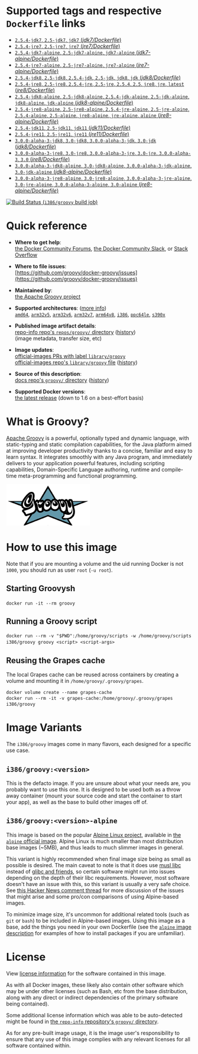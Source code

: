 <!--

********************************************************************************

WARNING:

    DO NOT EDIT "groovy/README.md"

    IT IS AUTO-GENERATED

    (from the other files in "groovy/" combined with a set of templates)

********************************************************************************

-->

# Supported tags and respective `Dockerfile` links

-	[`2.5.4-jdk7`, `2.5-jdk7`, `jdk7` (*jdk7/Dockerfile*)](https://github.com/groovy/docker-groovy/blob/26f97c86ad68286769774ddea23af5a4e5f23c8c/jdk7/Dockerfile)
-	[`2.5.4-jre7`, `2.5-jre7`, `jre7` (*jre7/Dockerfile*)](https://github.com/groovy/docker-groovy/blob/26f97c86ad68286769774ddea23af5a4e5f23c8c/jre7/Dockerfile)
-	[`2.5.4-jdk7-alpine`, `2.5-jdk7-alpine`, `jdk7-alpine` (*jdk7-alpine/Dockerfile*)](https://github.com/groovy/docker-groovy/blob/26f97c86ad68286769774ddea23af5a4e5f23c8c/jdk7-alpine/Dockerfile)
-	[`2.5.4-jre7-alpine`, `2.5-jre7-alpine`, `jre7-alpine` (*jre7-alpine/Dockerfile*)](https://github.com/groovy/docker-groovy/blob/26f97c86ad68286769774ddea23af5a4e5f23c8c/jre7-alpine/Dockerfile)
-	[`2.5.4-jdk8`, `2.5-jdk8`, `2.5.4-jdk`, `2.5-jdk`, `jdk8`, `jdk` (*jdk8/Dockerfile*)](https://github.com/groovy/docker-groovy/blob/26f97c86ad68286769774ddea23af5a4e5f23c8c/jdk8/Dockerfile)
-	[`2.5.4-jre8`, `2.5-jre8`, `2.5.4-jre`, `2.5-jre`, `2.5.4`, `2.5`, `jre8`, `jre`, `latest` (*jre8/Dockerfile*)](https://github.com/groovy/docker-groovy/blob/26f97c86ad68286769774ddea23af5a4e5f23c8c/jre8/Dockerfile)
-	[`2.5.4-jdk8-alpine`, `2.5-jdk8-alpine`, `2.5.4-jdk-alpine`, `2.5-jdk-alpine`, `jdk8-alpine`, `jdk-alpine` (*jdk8-alpine/Dockerfile*)](https://github.com/groovy/docker-groovy/blob/26f97c86ad68286769774ddea23af5a4e5f23c8c/jdk8-alpine/Dockerfile)
-	[`2.5.4-jre8-alpine`, `2.5-jre8-alpine`, `2.5.4-jre-alpine`, `2.5-jre-alpine`, `2.5.4-alpine`, `2.5-alpine`, `jre8-alpine`, `jre-alpine`, `alpine` (*jre8-alpine/Dockerfile*)](https://github.com/groovy/docker-groovy/blob/26f97c86ad68286769774ddea23af5a4e5f23c8c/jre8-alpine/Dockerfile)
-	[`2.5.4-jdk11`, `2.5-jdk11`, `jdk11` (*jdk11/Dockerfile*)](https://github.com/groovy/docker-groovy/blob/26f97c86ad68286769774ddea23af5a4e5f23c8c/jdk11/Dockerfile)
-	[`2.5.4-jre11`, `2.5-jre11`, `jre11` (*jre11/Dockerfile*)](https://github.com/groovy/docker-groovy/blob/26f97c86ad68286769774ddea23af5a4e5f23c8c/jre11/Dockerfile)
-	[`3.0.0-alpha-3-jdk8`, `3.0-jdk8`, `3.0.0-alpha-3-jdk`, `3.0-jdk` (*jdk8/Dockerfile*)](https://github.com/groovy/docker-groovy/blob/9a6a4fe1552a72d89833a01ee2ab150005c174e0/jdk8/Dockerfile)
-	[`3.0.0-alpha-3-jre8`, `3.0-jre8`, `3.0.0-alpha-3-jre`, `3.0-jre`, `3.0.0-alpha-3`, `3.0` (*jre8/Dockerfile*)](https://github.com/groovy/docker-groovy/blob/9a6a4fe1552a72d89833a01ee2ab150005c174e0/jre8/Dockerfile)
-	[`3.0.0-alpha-3-jdk8-alpine`, `3.0-jdk8-alpine`, `3.0.0-alpha-3-jdk-alpine`, `3.0-jdk-alpine` (*jdk8-alpine/Dockerfile*)](https://github.com/groovy/docker-groovy/blob/9a6a4fe1552a72d89833a01ee2ab150005c174e0/jdk8-alpine/Dockerfile)
-	[`3.0.0-alpha-3-jre8-alpine`, `3.0-jre8-alpine`, `3.0.0-alpha-3-jre-alpine`, `3.0-jre-alpine`, `3.0.0-alpha-3-alpine`, `3.0-alpine` (*jre8-alpine/Dockerfile*)](https://github.com/groovy/docker-groovy/blob/9a6a4fe1552a72d89833a01ee2ab150005c174e0/jre8-alpine/Dockerfile)

[![Build Status](https://doi-janky.infosiftr.net/job/multiarch/job/i386/job/groovy/badge/icon) (`i386/groovy` build job)](https://doi-janky.infosiftr.net/job/multiarch/job/i386/job/groovy/)

# Quick reference

-	**Where to get help**:  
	[the Docker Community Forums](https://forums.docker.com/), [the Docker Community Slack](https://blog.docker.com/2016/11/introducing-docker-community-directory-docker-community-slack/), or [Stack Overflow](https://stackoverflow.com/search?tab=newest&q=docker)

-	**Where to file issues**:  
	[https://github.com/groovy/docker-groovy/issues](https://github.com/groovy/docker-groovy/issues)

-	**Maintained by**:  
	[the Apache Groovy project](https://github.com/groovy/docker-groovy)

-	**Supported architectures**: ([more info](https://github.com/docker-library/official-images#architectures-other-than-amd64))  
	[`amd64`](https://hub.docker.com/r/amd64/groovy/), [`arm32v5`](https://hub.docker.com/r/arm32v5/groovy/), [`arm32v6`](https://hub.docker.com/r/arm32v6/groovy/), [`arm32v7`](https://hub.docker.com/r/arm32v7/groovy/), [`arm64v8`](https://hub.docker.com/r/arm64v8/groovy/), [`i386`](https://hub.docker.com/r/i386/groovy/), [`ppc64le`](https://hub.docker.com/r/ppc64le/groovy/), [`s390x`](https://hub.docker.com/r/s390x/groovy/)

-	**Published image artifact details**:  
	[repo-info repo's `repos/groovy/` directory](https://github.com/docker-library/repo-info/blob/master/repos/groovy) ([history](https://github.com/docker-library/repo-info/commits/master/repos/groovy))  
	(image metadata, transfer size, etc)

-	**Image updates**:  
	[official-images PRs with label `library/groovy`](https://github.com/docker-library/official-images/pulls?q=label%3Alibrary%2Fgroovy)  
	[official-images repo's `library/groovy` file](https://github.com/docker-library/official-images/blob/master/library/groovy) ([history](https://github.com/docker-library/official-images/commits/master/library/groovy))

-	**Source of this description**:  
	[docs repo's `groovy/` directory](https://github.com/docker-library/docs/tree/master/groovy) ([history](https://github.com/docker-library/docs/commits/master/groovy))

-	**Supported Docker versions**:  
	[the latest release](https://github.com/docker/docker-ce/releases/latest) (down to 1.6 on a best-effort basis)

# What is Groovy?

[Apache Groovy](http://groovy-lang.org/) is a powerful, optionally typed and dynamic language, with static-typing and static compilation capabilities, for the Java platform aimed at improving developer productivity thanks to a concise, familiar and easy to learn syntax. It integrates smoothly with any Java program, and immediately delivers to your application powerful features, including scripting capabilities, Domain-Specific Language authoring, runtime and compile-time meta-programming and functional programming.

![logo](https://raw.githubusercontent.com/docker-library/docs/bb5fc730ed18c45d86425f9fa4265d50cb795ec8/groovy/logo.png)

# How to use this image

Note that if you are mounting a volume and the uid running Docker is not `1000`, you should run as user `root` (`-u root`).

## Starting Groovysh

`docker run -it --rm groovy`

## Running a Groovy script

`docker run --rm -v "$PWD":/home/groovy/scripts -w /home/groovy/scripts i386/groovy groovy <script> <script-args>`

## Reusing the Grapes cache

The local Grapes cache can be reused across containers by creating a volume and mounting it in `/home/groovy/.groovy/grapes`.

```console
docker volume create --name grapes-cache
docker run --rm -it -v grapes-cache:/home/groovy/.groovy/grapes i386/groovy
```

# Image Variants

The `i386/groovy` images come in many flavors, each designed for a specific use case.

## `i386/groovy:<version>`

This is the defacto image. If you are unsure about what your needs are, you probably want to use this one. It is designed to be used both as a throw away container (mount your source code and start the container to start your app), as well as the base to build other images off of.

## `i386/groovy:<version>-alpine`

This image is based on the popular [Alpine Linux project](http://alpinelinux.org), available in [the `alpine` official image](https://hub.docker.com/_/alpine). Alpine Linux is much smaller than most distribution base images (~5MB), and thus leads to much slimmer images in general.

This variant is highly recommended when final image size being as small as possible is desired. The main caveat to note is that it does use [musl libc](http://www.musl-libc.org) instead of [glibc and friends](http://www.etalabs.net/compare_libcs.html), so certain software might run into issues depending on the depth of their libc requirements. However, most software doesn't have an issue with this, so this variant is usually a very safe choice. See [this Hacker News comment thread](https://news.ycombinator.com/item?id=10782897) for more discussion of the issues that might arise and some pro/con comparisons of using Alpine-based images.

To minimize image size, it's uncommon for additional related tools (such as `git` or `bash`) to be included in Alpine-based images. Using this image as a base, add the things you need in your own Dockerfile (see the [`alpine` image description](https://hub.docker.com/_/alpine/) for examples of how to install packages if you are unfamiliar).

# License

View [license information](http://www.apache.org/licenses/LICENSE-2.0.html) for the software contained in this image.

As with all Docker images, these likely also contain other software which may be under other licenses (such as Bash, etc from the base distribution, along with any direct or indirect dependencies of the primary software being contained).

Some additional license information which was able to be auto-detected might be found in [the `repo-info` repository's `groovy/` directory](https://github.com/docker-library/repo-info/tree/master/repos/groovy).

As for any pre-built image usage, it is the image user's responsibility to ensure that any use of this image complies with any relevant licenses for all software contained within.
